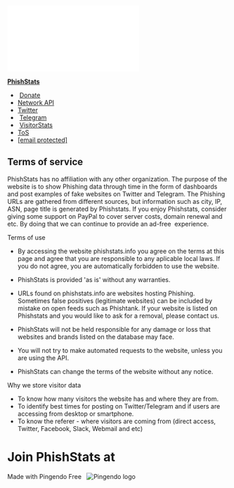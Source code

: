 ![](//phishstats.info/piwik/piwik.php?idsite=1&rec=1)

[****PhishStats****](#)

*  [Donate](https://www.paypal.com/cgi-bin/webscr?cmd=_s-xclick&hosted_button_id=L2KSFN2Q6LQ34&source=url)
* [Network API](https://github.com/eschultze/phishstats-api-network)
* [Twitter](https://twitter.com/PhishStats)
*  [Telegram](https://t.me/joinchat/AAAAAElZRwd0aBrYTaHHcQ)
*  [VisitorStats](https://phishstats.info/analytics.html)
* [ToS](https://phishstats.info/tos.html)
* [\[email protected\]](https://phishstats.info/cdn-cgi/l/email-protection)

Terms of service
----------------

PhishStats has no affiliation with any other organization. The purpose of the website is to show Phishing data through time in the form of dashboards and post examples of fake websites on Twitter and Telegram. The Phishing URLs are gathered from different sources, but information such as city, IP, ASN, page title is generated by Phishstats. If you enjoy Phishstats, consider giving some support on PayPal to cover server costs, domain renewal and etc. By doing that we can continue to provide an ad-free  experience.  
  

Terms of use

* By accessing the website phishstats.info you agree on the terms at this page and agree that you are responsible to any aplicable local laws. If you do not agree, you are automatically forbidden to use the website.
* PhishStats is provided 'as is' without any warranties. 
* URLs found on phishstats.info are websites hosting Phishing. Sometimes false positives (legitimate websites) can be included by mistake on open feeds such as Phishtank. If your website is listed on Phishstats and you would like to ask for a removal, please contact us.  
    
* PhishStats will not be held responsible for any damage or loss that websites and brands listed on the database may face.
* You will not try to make automated requests to the website, unless you are using the API.  
    
* PhishStats can change the terms of the website without any notice.

Why we store visitor data

* To know how many visitors the website has and where they are from.
* To identify best times for posting on Twitter/Telegram and if users are accessing from desktop or smartphone.
* To know the referer - where visitors are coming from (direct access, Twitter, Facebook, Slack, Webmail and etc)

Join PhishStats at
==================

[](https://twitter.com/PhishStats)[](https://t.me/joinchat/AAAAAElZRwd0aBrYTaHHcQ)

Made with Pingendo Free   ![Pingendo logo](https://pingendo.com/site-assets/Pingendo_logo_big.png)